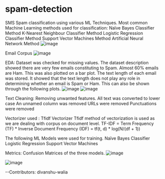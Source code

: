 # spam-detection
SMS Spam classification using various ML Techniques.
Most common Machine Learning methods used for classification:
  Naïve Bayes Classifier Method
  K-Nearest Neighbour Classifier Method
  Logistic Regression Classifier Method
  Support Vector Machines Method
  Artificial Neural Network Method
![image](https://github.com/SubhanshuWalia/spam-detection/assets/150337661/3ed86331-3e07-49de-a0fa-4b085d0e7477)

Email Corpus
![image](https://github.com/SubhanshuWalia/spam-detection/assets/150337661/c3e496dc-f7f2-4718-a1c6-459eaa0d2a6b)

EDA:
Dataset was checked for missing values.
The dataset description showed there are very few emails constituting to Spam.
Almost 60% emails are Ham.
This was also plotted on a bar plot.
The text length of each email was stored.
It showed that the text length does not play any role in determining whether an email is Spam or Ham.
This can also be shown through the following plots.
![image](https://github.com/SubhanshuWalia/spam-detection/assets/150337661/954fe81a-979f-43c8-8a35-605f2c61bb16)
![image](https://github.com/SubhanshuWalia/spam-detection/assets/150337661/aeeb7a81-5ce0-4325-8849-b3f1742206eb)

Text Cleaning:
Removing unwanted features.
All text was converted to lower case
An unnamed column was removed
URLs were removed
Punctuations were removed

Vectorizer used : Tfidf Vectorizer
Tfidf method of vectorization is used as we are dealing with corpus on document level.
TF-IDF = Term Frequency (TF) * Inverse Document Frequency (IDF)  	      = tf(t, d) * log(N/(df + 1))

The following ML Models were used for training.
Naïve Bayes Classifier
Logistic Regression
Support Vector Machines

Metrics: Confusion Matrices of the three models.
![image](https://github.com/SubhanshuWalia/spam-detection/assets/150337661/0e850cf1-4f35-43f9-8c24-89a108a9e9b6)


![image](https://github.com/SubhanshuWalia/spam-detection/assets/150337661/bd21b04e-e783-455a-a6ab-d1221b425e41)


--Contributors: divanshu-walia



